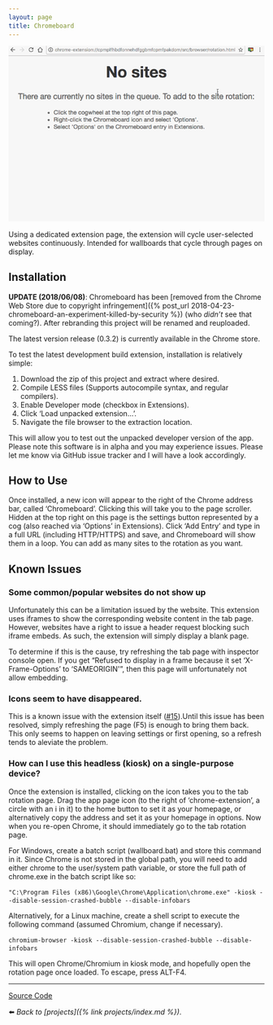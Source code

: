 ```yaml
---
layout: page
title: Chromeboard
---
```


![](/assets/img/79EK6Hx.gif)

Using a dedicated extension page, the extension will cycle user-selected websites continuously. Intended for wallboards that cycle through pages on display.

## Installation

**UPDATE (2018/06/08)**: Chromeboard has been [removed from the Chrome Web Store due to copyright infringement]({% post_url 2018-04-23-chromeboard-an-experiment-killed-by-security %}) (who _didn’t_ see that coming?). After rebranding this project will be renamed and reuploaded.

The latest version release (0.3.2) is currently available in the Chrome store.

To test the latest development build extension, installation is relatively simple:

1.  Download the zip of this project and extract where desired.
2.  Compile LESS files (Supports autocompile syntax, and regular compilers).
3.  Enable Developer mode (checkbox in Extensions).
4.  Click ‘Load unpacked extension…’.
5.  Navigate the file browser to the extraction location.

This will allow you to test out the unpacked developer version of the app. Please note this software is in alpha and you may experience issues. Please let me know via GitHub issue tracker and I will have a look accordingly.

## How to Use

Once installed, a new icon will appear to the right of the Chrome address bar, called ‘Chromeboard’. Clicking this will take you to the page scroller. Hidden at the top right on this page is the settings button represented by a cog (also reached via ‘Options’ in Extensions). Click ‘Add Entry’ and type in a full URL (including HTTP/HTTPS) and save, and Chromeboard will show them in a loop. You can add as many sites to the rotation as you want.

## Known Issues

### Some common/popular websites do not show up

Unfortunately this can be a limitation issued by the website. This extension uses iframes to show the corresponding website content in the tab page. However, websites have a right to issue a header request blocking such iframe embeds. As such, the extension will simply display a blank page.

To determine if this is the cause, try refreshing the tab page with inspector console open. If you get “Refused to display in a frame because it set ‘X-Frame-Options’ to ‘SAMEORIGIN'”, then this page will unfortunately not allow embedding.

### Icons seem to have disappeared.

This is a known issue with the extension itself ([#15](https://github.com/soup-bowl/Chromeboard/issues/15)).Until this issue has been resolved, simply refreshing the page (F5) is enough to bring them back. This only seems to happen on leaving settings or first opening, so a refresh tends to aleviate the problem.

### How can I use this headless (kiosk) on a single-purpose device?

Once the extension is installed, clicking on the icon takes you to the tab rotation page. Drag the app page icon (to the right of ‘chrome-extension’, a circle with an i in it) to the home button to set it as your homepage, or alternatively copy the address and set it as your homepage in options. Now when you re-open Chrome, it should immediately go to the tab rotation page.

For Windows, create a batch script (wallboard.bat) and store this command in it. Since Chrome is not stored in the global path, you will need to add either chrome to the user/system path variable, or store the full path of chrome.exe in the batch script like so:

    "C:\Program Files (x86)\Google\Chrome\Application\chrome.exe" -kiosk --disable-session-crashed-bubble --disable-infobars


Alternatively, for a Linux machine, create a shell script to execute the following command (assumed Chromium, change if necessary).

    chromium-browser -kiosk --disable-session-crashed-bubble --disable-infobars


This will open Chrome/Chromium in kiosk mode, and hopefully open the rotation page once loaded. To escape, press ALT-F4.

---

[Source Code](https://github.com/soup-bowl/chromeboard)

:arrow_left: _Back to [projects]({% link projects/index.md %})_.

